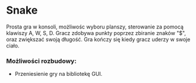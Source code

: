 # **Snake**
Prosta gra w konsoli, możliwośc wyboru planszy, sterowanie za pomocą klawiszy A, W, S, D. Gracz zdobywa punkty poprzez zbiranie znaków "$", oraz zwiększać swoją długość. 
Gra kończy się kiedy gracz uderzy w swoje ciało.
### Możliwości rozbudowy: 
- Przeniesienie gry na bibliotekę GUI.
